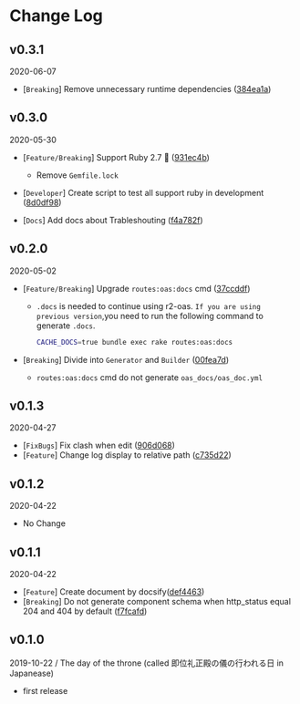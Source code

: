 # Change Log

## v0.3.1

2020-06-07

- [`Breaking`] Remove unnecessary runtime dependencies ([384ea1a](https://github.com/yukihirop/r2-oas/pull/132))

## v0.3.0

2020-05-30

- [`Feature/Breaking`] Support Ruby 2.7 🎉 ([931ec4b](https://github.com/yukihirop/r2-oas/pull/122))

  - Remove `Gemfile.lock`

- [`Developer`] Create script to test all support ruby in development ([8d0df98](https://github.com/yukihirop/r2-oas/pull/124))
- [`Docs`] Add docs about Trableshouting ([f4a782f](https://github.com/yukihirop/r2-oas/pull/125))

## v0.2.0

2020-05-02

- [`Feature/Breaking`] Upgrade `routes:oas:docs` cmd ([37ccddf](https://github.com/yukihirop/r2-oas/pull/117))
  
  - `.docs` is needed to continue using r2-oas. `If you are using previous version`,you need to run the following command to generate `.docs`.

    ```bash
    CACHE_DOCS=true bundle exec rake routes:oas:docs
    ```

- [`Breaking`] Divide into `Generator` and `Builder` ([00fea7d](https://github.com/yukihirop/r2-oas/pull/116))
  - `routes:oas:docs` cmd do not generate `oas_docs/oas_doc.yml`

## v0.1.3

2020-04-27

- [`FixBugs`] Fix clash when edit ([906d068](https://github.com/yukihirop/r2-oas/pull/109))
- [`Feature`] Change log display to relative path ([c735d22](https://github.com/yukihirop/r2-oas/pull/111))

## v0.1.2

2020-04-22

- No Change

## v0.1.1

2020-04-22

- [`Feature`] Create document by docsify([def4463](https://github.com/yukihirop/r2-oas/pull/99))
- [`Breaking`] Do not generate component schema when http_status equal 204 and 404 by default ([f7fcafd](https://github.com/yukihirop/r2-oas/pull/103))


## v0.1.0

2019-10-22 / The day of the throne (called 即位礼正殿の儀の行われる日 in Japanease)

- first release
